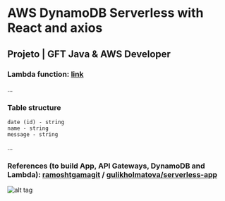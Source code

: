 # AWS DynamoDB Serverless with React and axios

## Projeto | GFT Java & AWS Developer


### Lambda function: [link](https://github.com/rtof83/aws-serverless-axios/blob/main/files/lambda.js)

...

### Table structure
```
date (id) - string
name - string
message - string
```

...

### References (to build App, API Gateways, DynamoDB and Lambda): [ramoshtgamagit](https://github.com/ramosht/gamagit) / [gulikholmatova/serverless-app](https://github.com/gulikholmatova/serverless-app)

![alt tag](https://hermes.digitalinnovation.one/site/images/logo-footer.png)
